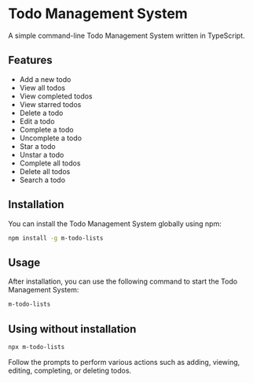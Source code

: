 # Todo Management System

A simple command-line Todo Management System written in TypeScript.

## Features

- Add a new todo
- View all todos
- View completed todos
- View starred todos
- Delete a todo
- Edit a todo
- Complete a todo
- Uncomplete a todo
- Star a todo
- Unstar a todo
- Complete all todos
- Delete all todos
- Search a todo

## Installation

You can install the Todo Management System globally using npm:

```bash
npm install -g m-todo-lists
```


## Usage

After installation, you can use the following command to start the Todo Management System:

```bash
m-todo-lists
```

## Using without installation

```bash
npx m-todo-lists
```

Follow the prompts to perform various actions such as adding, viewing, editing, completing, or deleting todos.
